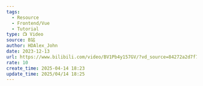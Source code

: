 ```yaml
---
tags:
  - Resource
  - Frontend/Vue
  - Tutorial
type: 📺 Video
source: B站
author: HDAlex_John
date: 2023-12-13
url: https://www.bilibili.com/video/BV1Pb4y157GV/?vd_source=84272a2d7f72158b38778819be5bc6ad
rate: 10
create_time: 2025-04-14 18:23
update_time: 2025/04/14 18:25
---
```

